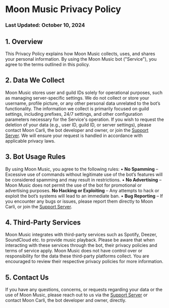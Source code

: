 # Moon Music Privacy Policy
### Last Updated: October 10, 2024

## 1. Overview
This Privacy Policy explains how Moon Music collects, uses, and shares your personal information. By using the Moon Music bot ("Service"), you agree to the terms outlined in this policy.

## 2. Data We Collect
Moon Music stores user and guild IDs solely for operational purposes, such as managing server-specific settings. We do not collect or store your username, profile picture, or any other personal data unrelated to the bot’s functionality. The information we collect is primarily focused on guild settings, including prefixes, 24/7 settings, and other configuration parameters necessary for the Service's operation. If you wish to request the deletion of your data (e.g., user ID, guild ID, or server settings), please contact Moon Carli, the bot developer and owner, or join the [Support Server](https://discord.gg/wqTgHeJ4Ku). We will ensure your request is handled in accordance with applicable privacy laws.

## 3. Bot Usage Rules
By using Moon Music, you agree to the following rules: 
• **No Spamming** – Excessive use of commands without legitimate use of the bot’s features will be considered spamming and may result in restrictions. 
• **No Advertising** – Moon Music does not permit the use of the bot for promotional or advertising purposes. **No Hacking or Exploiting** – Any attempts to hack or exploit the bot’s systems will lead to an immediate ban. • **Bug Reporting** – If you encounter any bugs or issues, please report them directly to Moon Carli, or join the [Support Server](https://discord.gg/wqTgHeJ4Ku).

## 4. Third-Party Services
Moon Music integrates with third-party services such as Spotify, Deezer, SoundCloud etc. to provide music playback. Please be aware that when interacting with these services through the bot, their privacy policies and terms of service apply. Moon Music does not have control over or responsibility for the data these third-party platforms collect. You are encouraged to review their respective privacy policies for more information.

## 5. Contact Us
If you have any questions, concerns, or requests regarding your data or the use of Moon Music, please reach out to us via the [Support Server](https://discord.gg/wqTgHeJ4Ku) or contact Moon Carli, the bot developer and owner, directly.
